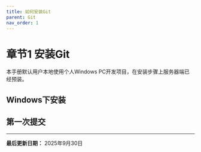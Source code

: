 ```yaml
---
title: 如何安装Git
parent: Git
nav_order: 1
---
```


# 章节1 安装Git
本手册默认用户本地使用个人Windows PC开发项目，在安装步骤上服务器端已经预装。

## Windows下安装

## 第一次提交

---

**最后更新日期：** 2025年9月30日
